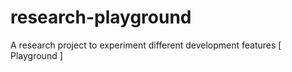 # research-playground
A research project to experiment different development features [ Playground ]
